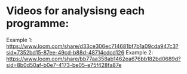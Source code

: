 # Videos for analysisng each programme: 
Example 1: https://www.loom.com/share/d33ce306ec714681bf7b1a09cda947c3?sid=7352bd15-87ee-49cd-b88d-48714cdcd126
Example 2: https://www.loom.com/share/bb77aa358ab1462ea676bb182bd0689d?sid=8b0d50af-b0e7-4173-be05-e75f428fa87e
